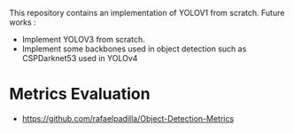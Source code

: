This repository contains an implementation of YOLOV1 from scratch.
Future works :
  - Implement YOLOV3 from scratch.
  - Implement some backbones used in object detection such as CSPDarknet53 used in YOLOv4

# Metrics Evaluation
  - https://github.com/rafaelpadilla/Object-Detection-Metrics
